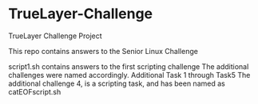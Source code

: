 # TrueLayer-Challenge
TrueLayer Challenge Project

This repo contains answers to the Senior Linux Challenge

script1.sh contains answers to the first scripting challenge
The additional challenges were named accordingly. Additional Task 1 through Task5
The additional challenge 4, is a scripting task, and has been named as catEOFscript.sh 
